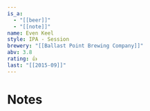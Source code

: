 ```yaml
---
is_a:
  - "[[beer]]"
  - "[[note]]"
name: Even Keel
style: IPA - Session
brewery: "[[Ballast Point Brewing Company]]"
abv: 3.8
rating: 👍
last: "[[2015-09]]"
---
```

# Notes

